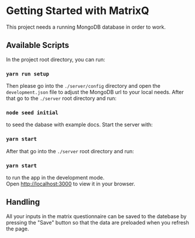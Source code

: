 # Getting Started with MatrixQ

This project needs a running MongoDB database in order to work.

## Available Scripts

In the project root directory, you can run:

### `yarn run setup`

Then please go into the `./server/config` directory and open the `development.json` file to adjust the MongoDB url to your local needs. After that go to the `./server` root directory and run:

### `node seed initial`

to seed the dabase with example docs. Start the server with:

### `yarn start`

After that go into the `./server` root directory and run:

### `yarn start`

to run the app in the development mode.\
Open [http://localhost:3000](http://localhost:3000) to view it in your browser.

## Handling

All your inputs in the matrix questionnaire can be saved to the datebase by pressing the "Save" button so that the data are preloaded when you refresh the page.